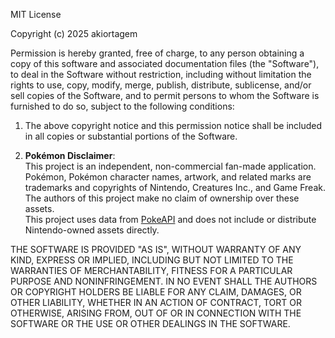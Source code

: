 MIT License

Copyright (c) 2025 akiortagem

Permission is hereby granted, free of charge, to any person obtaining a copy
of this software and associated documentation files (the "Software"), to deal
in the Software without restriction, including without limitation the rights
to use, copy, modify, merge, publish, distribute, sublicense, and/or sell
copies of the Software, and to permit persons to whom the Software is
furnished to do so, subject to the following conditions:

1. The above copyright notice and this permission notice shall be included in all
   copies or substantial portions of the Software.

2. **Pokémon Disclaimer**:  
   This project is an independent, non-commercial fan-made application.  
   Pokémon, Pokémon character names, artwork, and related marks are trademarks
   and copyrights of Nintendo, Creatures Inc., and Game Freak.  
   The authors of this project make no claim of ownership over these assets.  
   This project uses data from [PokeAPI](https://pokeapi.co/) and does not
   include or distribute Nintendo-owned assets directly.

THE SOFTWARE IS PROVIDED "AS IS", WITHOUT WARRANTY OF ANY KIND, EXPRESS OR
IMPLIED, INCLUDING BUT NOT LIMITED TO THE WARRANTIES OF MERCHANTABILITY,
FITNESS FOR A PARTICULAR PURPOSE AND NONINFRINGEMENT. IN NO EVENT SHALL THE
AUTHORS OR COPYRIGHT HOLDERS BE LIABLE FOR ANY CLAIM, DAMAGES, OR OTHER
LIABILITY, WHETHER IN AN ACTION OF CONTRACT, TORT OR OTHERWISE, ARISING FROM,
OUT OF OR IN CONNECTION WITH THE SOFTWARE OR THE USE OR OTHER DEALINGS IN THE
SOFTWARE.
